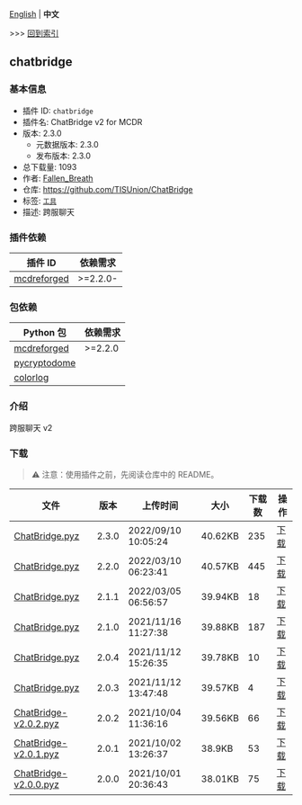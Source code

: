 [English](readme.md) | **中文**

\>\>\> [回到索引](/readme-zh_cn.md)

## chatbridge

### 基本信息

- 插件 ID: `chatbridge`
- 插件名: ChatBridge v2 for MCDR
- 版本: 2.3.0
  - 元数据版本: 2.3.0
  - 发布版本: 2.3.0
- 总下载量: 1093
- 作者: [Fallen_Breath](https://github.com/Fallen-Breath)
- 仓库: https://github.com/TISUnion/ChatBridge
- 标签: [`工具`](/labels/tool/readme-zh_cn.md)
- 描述: 跨服聊天

### 插件依赖

| 插件 ID | 依赖需求 |
| --- | --- |
| [mcdreforged](https://github.com/Fallen-Breath/MCDReforged) | \>=2.2.0- |

### 包依赖

| Python 包 | 依赖需求 |
| --- | --- |
| [mcdreforged](https://pypi.org/project/mcdreforged) | \>=2.2.0 |
| [pycryptodome](https://pypi.org/project/pycryptodome) |  |
| [colorlog](https://pypi.org/project/colorlog) |  |

### 介绍

跨服聊天 v2

### 下载

> :warning: 注意：使用插件之前，先阅读仓库中的 README。

| 文件 | 版本 | 上传时间 | 大小 | 下载数 | 操作 |
| --- | --- | --- | --- | --- | --- |
| [ChatBridge.pyz](https://github.com/TISUnion/ChatBridge/releases/tag/v2.3.0) | 2.3.0 | 2022/09/10 10:05:24 | 40.62KB | 235 | [下载](https://github.com/TISUnion/ChatBridge/releases/download/v2.3.0/ChatBridge.pyz) |
| [ChatBridge.pyz](https://github.com/TISUnion/ChatBridge/releases/tag/v2.2.0) | 2.2.0 | 2022/03/10 06:23:41 | 40.57KB | 445 | [下载](https://github.com/TISUnion/ChatBridge/releases/download/v2.2.0/ChatBridge.pyz) |
| [ChatBridge.pyz](https://github.com/TISUnion/ChatBridge/releases/tag/v2.1.1) | 2.1.1 | 2022/03/05 06:56:57 | 39.94KB | 18 | [下载](https://github.com/TISUnion/ChatBridge/releases/download/v2.1.1/ChatBridge.pyz) |
| [ChatBridge.pyz](https://github.com/TISUnion/ChatBridge/releases/tag/v2.1.0) | 2.1.0 | 2021/11/16 11:27:38 | 39.88KB | 187 | [下载](https://github.com/TISUnion/ChatBridge/releases/download/v2.1.0/ChatBridge.pyz) |
| [ChatBridge.pyz](https://github.com/TISUnion/ChatBridge/releases/tag/v2.0.4) | 2.0.4 | 2021/11/12 15:26:35 | 39.78KB | 10 | [下载](https://github.com/TISUnion/ChatBridge/releases/download/v2.0.4/ChatBridge.pyz) |
| [ChatBridge.pyz](https://github.com/TISUnion/ChatBridge/releases/tag/v2.0.3) | 2.0.3 | 2021/11/12 13:47:48 | 39.57KB | 4 | [下载](https://github.com/TISUnion/ChatBridge/releases/download/v2.0.3/ChatBridge.pyz) |
| [ChatBridge-v2.0.2.pyz](https://github.com/TISUnion/ChatBridge/releases/tag/v2.0.2) | 2.0.2 | 2021/10/04 11:36:16 | 39.56KB | 66 | [下载](https://github.com/TISUnion/ChatBridge/releases/download/v2.0.2/ChatBridge-v2.0.2.pyz) |
| [ChatBridge-v2.0.1.pyz](https://github.com/TISUnion/ChatBridge/releases/tag/v2.0.1) | 2.0.1 | 2021/10/02 13:26:37 | 38.9KB | 53 | [下载](https://github.com/TISUnion/ChatBridge/releases/download/v2.0.1/ChatBridge-v2.0.1.pyz) |
| [ChatBridge-v2.0.0.pyz](https://github.com/TISUnion/ChatBridge/releases/tag/v2.0.0) | 2.0.0 | 2021/10/01 20:36:43 | 38.01KB | 75 | [下载](https://github.com/TISUnion/ChatBridge/releases/download/v2.0.0/ChatBridge-v2.0.0.pyz) |

